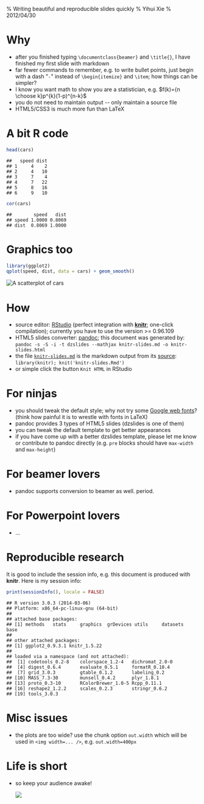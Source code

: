 % Writing beautiful and reproducible slides quickly
% Yihui Xie
% 2012/04/30




# Why

- after you finished typing `\documentclass{beamer}` and `\title{}`, I have finished my first slide with markdown
- far fewer commands to remember, e.g. to write bullet points, just begin with a dash "`-`" instead of `\begin{itemize}` and `\item`; how things can be simpler?
- I know you want math to show you are a statistician, e.g. $f(k)={n \choose k}p^{k}(1-p)^{n-k}$
- you do not need to maintain output -- only maintain a source file
- HTML5/CSS3 is much more fun than LaTeX

# A bit R code


```r
head(cars)
```

```
##   speed dist
## 1     4    2
## 2     4   10
## 3     7    4
## 4     7   22
## 5     8   16
## 6     9   10
```

```r
cor(cars)
```

```
##        speed   dist
## speed 1.0000 0.8069
## dist  0.8069 1.0000
```


# Graphics too


```r
library(ggplot2)
qplot(speed, dist, data = cars) + geom_smooth()
```

![A scatterplot of `cars`](http://animation.r-forge.r-project.org/knitr-ex/figure/009-slides-graphics.png) 


# How

- source editor: [RStudio](http://www.rstudio.org/) (perfect integration with [**knitr**](http://yihui.name/knitr/); one-click compilation); currently you have to use the version >= 0.96.109
- HTML5 slides converter: [pandoc](http://johnmacfarlane.net/pandoc/); this document was generated by: `pandoc -s -S -i -t dzslides --mathjax knitr-slides.md -o knitr-slides.html`
- the file [`knitr-slides.md`](https://github.com/yihui/knitr-examples/blob/master/009-slides.md) is the markdown output from its [source](https://github.com/yihui/knitr-examples/blob/master/009-slides.Rmd): `library(knitr); knit('knitr-slides.Rmd')`
- or simple click the button `Knit HTML` in RStudio

# For ninjas

- you should tweak the default style; why not try some [Google web fonts](http://www.google.com/webfonts)? (think how painful it is to wrestle with fonts in LaTeX)
- pandoc provides 3 types of HTML5 slides (dzslides is one of them)
- you can tweak the default template to get better appearances
- if you have come up with a better dzslides template, please let me know or contribute to pandoc directly (e.g. `pre` blocks should have `max-width` and `max-height`)

# For beamer lovers

- pandoc supports conversion to beamer as well. period.

# For Powerpoint lovers

- ...

# Reproducible research

It is good to include the session info, e.g. this document is produced with **knitr**. Here is my session info:


```r
print(sessionInfo(), locale = FALSE)
```

```
## R version 3.0.3 (2014-03-06)
## Platform: x86_64-pc-linux-gnu (64-bit)
## 
## attached base packages:
## [1] methods   stats     graphics  grDevices utils     datasets  base     
## 
## other attached packages:
## [1] ggplot2_0.9.3.1 knitr_1.5.22   
## 
## loaded via a namespace (and not attached):
##  [1] codetools_0.2-8    colorspace_1.2-4   dichromat_2.0-0   
##  [4] digest_0.6.4       evaluate_0.5.1     formatR_0.10.4    
##  [7] grid_3.0.3         gtable_0.1.2       labeling_0.2      
## [10] MASS_7.3-30        munsell_0.4.2      plyr_1.8.1        
## [13] proto_0.3-10       RColorBrewer_1.0-5 Rcpp_0.11.1       
## [16] reshape2_1.2.2     scales_0.2.3       stringr_0.6.2     
## [19] tools_3.0.3
```


# Misc issues

- the plots are too wide? use the chunk option `out.width` which will be used in `<img width=... />`, e.g. `out.width=400px`

# Life is short

- so keep your audience awake!

    ![](http://i.imgur.com/qBO9K.jpg)
